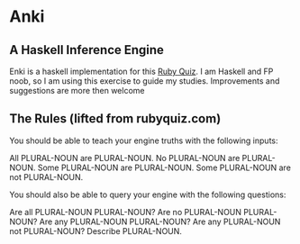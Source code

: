 # Anki

## A Haskell Inference Engine

Enki is a haskell implementation for this [Ruby Quiz](http://rubyquiz.com/quiz37.html).
I am Haskell and FP noob, so I am using this exercise
to guide my studies. Improvements and suggestions are more 
then welcome

## The Rules (lifted from rubyquiz.com)

You should be able to teach your engine truths with the following inputs:

  All PLURAL-NOUN are PLURAL-NOUN.
  No PLURAL-NOUN are PLURAL-NOUN.
  Some PLURAL-NOUN are PLURAL-NOUN.
  Some PLURAL-NOUN are not PLURAL-NOUN.

You should also be able to query your engine with the following questions:

  Are all PLURAL-NOUN PLURAL-NOUN?
  Are no PLURAL-NOUN PLURAL-NOUN?
  Are any PLURAL-NOUN PLURAL-NOUN?
  Are any PLURAL-NOUN not PLURAL-NOUN?
  Describe PLURAL-NOUN.



